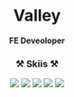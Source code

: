 
<div align="center">

# Valley
<b>FE Deveoloper</b>

### ⚒️ Skiis ⚒️

<img src="https://img.shields.io/badge/Javascript-yellow?style=flat-square&logo=Javascript&logoColor=white"/> <img src="https://img.shields.io/badge/Typescript-blue?style=flat-square&logo=Typescript&logoColor=white"/> <img src="https://img.shields.io/badge/React-blue?style=flat-square&logo=React&logoColor=white"/> <img src="https://img.shields.io/badge/Next-blue?style=flat-square&logo=Next.js&logoColor=white"/> <img src="https://img.shields.io/badge/NodeJs-green?style=flat-square&logo=Node.js&logoColor=white"/>

</div>
